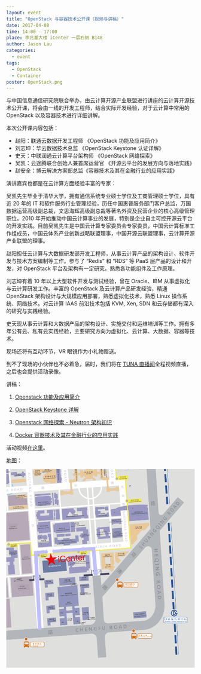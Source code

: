 ```yaml
---
layout: event
title: "OpenStack 与容器技术公开课（视频与讲稿）"
date: 2017-04-08
time: 14:00 - 17:00
place: 李兆基大楼 iCenter 一层右侧 B148
author: Jason Lau
categories:
  - event
tags:
  - OpenStack
  - Container
poster: OpenStack.png
---
```


与中国信息通信研究院联合举办，由云计算开源产业联盟进行讲座的云计算开源技术公开课，将会由一线的开发工程师，结合实际开发经验，对于云计算中常用的 OpenStack 以及容器技术进行详细讲解。

本次公开课内容包括：

- 赵阳：联通云数据开发工程师 《OpenStack 功能及应用简介》
- 刘志坤：华云数据技术总监 《OpenStack Keystone 认证详解》
- 史天：中联润通云计算平台架构师 《OpenStack 网络探索》
- 吴凯：云途腾联合创始人兼首席运营官 《开源云平台的发展方向与落地实践》
- 赵安全：博云解决方案部总监《容器技术及其在金融行业的应用实践》

演讲嘉宾也都是在云计算方面经验丰富的专家：

吴凯先生毕业于清华大学，拥有通信系统专业硕士学位及工商管理硕士学位，具有近 20 年的 IT 和软件服务行业管理经验，历任中国惠普服务部门客户总监，万国数据运营高级副总裁，文思海辉高级副总裁等著名外资及民营企业的核心高级管理职位。2010 年开始推动中国云计算事业的发展，特别是企业自主可控开源云平台的开发实践。目前吴凯先生是中国云计算专家委员会专家委员，中国云计算标准工作组成员，中国云体系产业创新战略联盟理事，中国开源云联盟理事，云计算开源产业联盟的理事。

赵阳担任云计算与大数据研发部开发工程师，从事云计算产品的架构设计、软件开发与技术方案编制等工作。参与了 “Redis” 和 “RDS” 等 PaaS 层产品的设计和开发，对 OpenStack 平台及架构有一定研究，熟悉各功能组件及工作原理。

刘志坤有着 10 年以上大型软件开发与测试经验，曾在 Oracle、IBM 从事虚拟化与云计算研发工作。丰富的 OpenStack 及云计算产品研发经验，精通 OpenStack 架构设计与大规模应用部署，熟悉虚拟化技术，熟悉 Linux 操作系统、网络技术。对云计算 IAAS 前沿技术包括 KVM, Xen, SDN 和云存储都有深入的研究与实践经验。

史天现从事云计算和大数据产品的架构设计、实施交付和运维培训等工作。拥有多年公有云、私有云实践经验，主要研究方向为虚拟化、云计算、大数据、容器等技术。

现场还将有互动环节，VR 眼镜作为小礼物赠送。

到不了现场的小伙伴也不必着急，届时，我们将在 [TUNA 直播间]全程视频直播，之后也会提供活动录像。

讲稿：

1. [Openstack 功能及应用简介](/assets/slides/Openstack-2017/1.pptx)

2. [OpenStack Keystone 详解](/assets/slides/Openstack-2017/2.ppt)

3. [Openstack 网络探索 - Neutron 架构初识](/assets/slides/Openstack-2017/3.pptx)

4. [Docker 容器技术及其在金融行业的应用实践](/assets/slides/Openstack-2017/5.pptx)

活动视频[在这里](https://www.youtube.com/watch?v=jEdJcOT-e2E)。

[地图]：

![](/assets/img/events/map_icenter.png)

[TUNA 直播间]: http://live.tuna.tsinghua.edu.cn
[地图]: http://www.openstreetmap.org/?mlat=39.9958&mlon=116.3232#map=16/39.9958/116.3232&layers=CN
